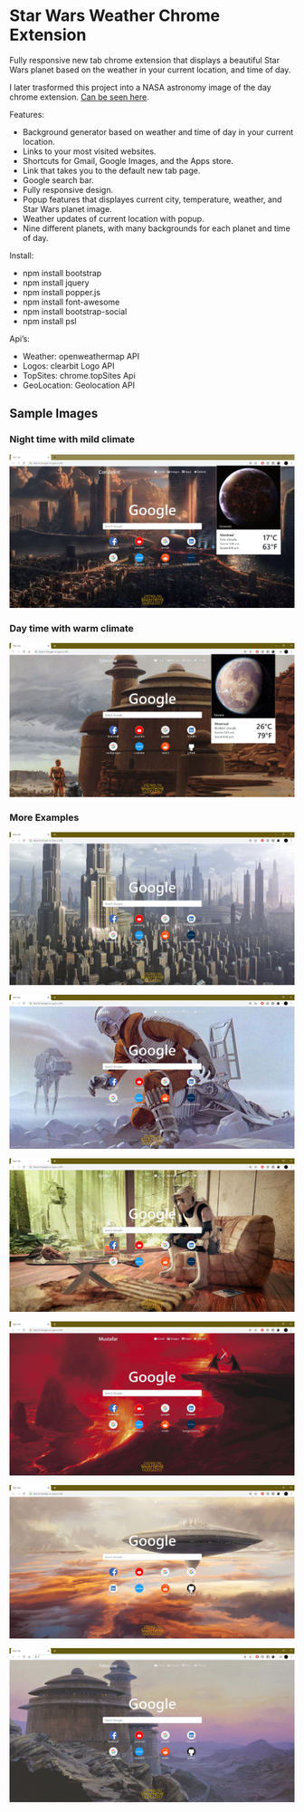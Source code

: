 # Star Wars Weather Chrome Extension
Fully responsive new tab chrome extension that displays a beautiful Star Wars planet based on the weather in your current location, and time of day.

I later trasformed this project into a NASA astronomy image of the day chrome extension. [Can be seen here](https://github.com/PhilipPhil/NASA-Weather-Chrome-Extension/blob/master/README.md).

Features:
- Background generator based on weather and time of day in your current location.
- Links to your most visited websites.
- Shortcuts for Gmail, Google Images, and the Apps store.
- Link that takes you to the default new tab page.
- Google search bar.
- Fully responsive design. 
- Popup features that displayes current city, temperature, weather, and Star Wars planet image.
- Weather updates of current location with popup.
- Nine different planets, with many backgrounds for each planet and time of day.

Install:
- npm install bootstrap
- npm install jquery
- npm install popper.js
- npm install font-awesome
- npm install bootstrap-social
- npm install psl

Api’s:
- Weather: openweathermap API
- Logos: clearbit Logo API
- TopSites: chrome.topSites Api
- GeoLocation: Geolocation API

## Sample Images

### Night time with mild climate
![Image1](img/AppExample/sample1.JPG)

### Day time with warm climate
![Image8](img/AppExample/sample8.JPG)

### More Examples
![Image2](img/AppExample/sample2.JPG)

![Image3](img/AppExample/sample3.JPG)

![Image4](img/AppExample/sample4.JPG)

![Image5](img/AppExample/sample5.JPG)

![Image6](img/AppExample/sample6.JPG)

![Image7](img/AppExample/sample7.JPG)
